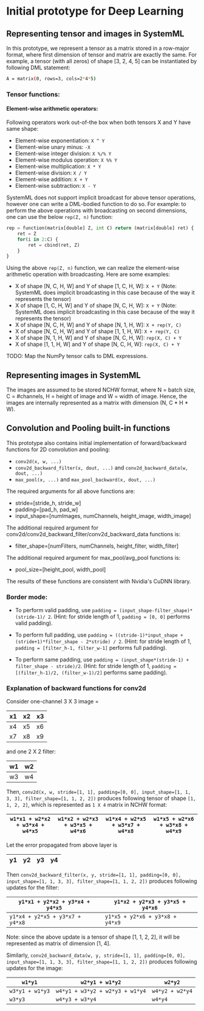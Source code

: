<!--
{% comment %}
Licensed to the Apache Software Foundation (ASF) under one or more
contributor license agreements.  See the NOTICE file distributed with
this work for additional information regarding copyright ownership.
The ASF licenses this file to you under the Apache License, Version 2.0
(the "License"); you may not use this file except in compliance with
the License.  You may obtain a copy of the License at

http://www.apache.org/licenses/LICENSE-2.0

Unless required by applicable law or agreed to in writing, software
distributed under the License is distributed on an "AS IS" BASIS,
WITHOUT WARRANTIES OR CONDITIONS OF ANY KIND, either express or implied.
See the License for the specific language governing permissions and
limitations under the License.
{% endcomment %}
-->

# Initial prototype for Deep Learning

## Representing tensor and images in SystemML

In this prototype, we represent a tensor as a matrix stored in a row-major format,
where first dimension of tensor and matrix are exactly the same. For example, a tensor (with all zeros)
of shape [3, 2, 4, 5] can be instantiated by following DML statement:
```sh
A = matrix(0, rows=3, cols=2*4*5) 
```
### Tensor functions:

#### Element-wise arithmetic operators:
Following operators work out-of-the box when both tensors X and Y have same shape:

* Element-wise exponentiation: `X ^ Y`
* Element-wise unary minus: `-X`
* Element-wise integer division: `X %/% Y`
* Element-wise modulus operation: `X %% Y`
* Element-wise multiplication: `X * Y`
* Element-wise division: `X / Y`
* Element-wise addition: `X + Y`
* Element-wise subtraction: `X - Y`

SystemML does not support implicit broadcast for above tensor operations, however one can write a DML-bodied function to do so.
For example: to perform the above operations with broadcasting on second dimensions, one can use the below `rep(Z, n)` function:
``` python
rep = function(matrix[double] Z, int C) return (matrix[double] ret) {
	ret = Z
	for(i in 2:C) {
		ret = cbind(ret, Z)
	}
}
```
Using the above `rep(Z, n)` function, we can realize the element-wise arithmetic operation with broadcasting. Here are some examples:
* X of shape [N, C, H, W] and Y of shape [1, C, H, W]: `X + Y` (Note: SystemML does implicit broadcasting in this case because of the way 
it represents the tensor)
* X of shape [1, C, H, W] and Y of shape [N, C, H, W]: `X + Y` (Note: SystemML does implicit broadcasting in this case because of the way 
it represents the tensor)
* X of shape [N, C, H, W] and Y of shape [N, 1, H, W]: `X + rep(Y, C)`
* X of shape [N, C, H, W] and Y of shape [1, 1, H, W]: `X + rep(Y, C)`
* X of shape [N, 1, H, W] and Y of shape [N, C, H, W]: `rep(X, C) + Y`
* X of shape [1, 1, H, W] and Y of shape [N, C, H, W]: `rep(X, C) + Y`

TODO: Map the NumPy tensor calls to DML expressions.

## Representing images in SystemML

The images are assumed to be stored NCHW format, where N = batch size, C = #channels, H = height of image and W = width of image. 
Hence, the images are internally represented as a matrix with dimension (N, C * H * W).

## Convolution and Pooling built-in functions

This prototype also contains initial implementation of forward/backward functions for 2D convolution and pooling:
* `conv2d(x, w, ...)`
* `conv2d_backward_filter(x, dout, ...)` and `conv2d_backward_data(w, dout, ...)`
* `max_pool(x, ...)` and `max_pool_backward(x, dout, ...)`

The required arguments for all above functions are:
* stride=[stride_h, stride_w]
* padding=[pad_h, pad_w]
* input_shape=[numImages, numChannels, height_image, width_image]

The additional required argument for conv2d/conv2d_backward_filter/conv2d_backward_data functions is:
* filter_shape=[numFilters, numChannels, height_filter, width_filter]

The additional required argument for max_pool/avg_pool functions is:
* pool_size=[height_pool, width_pool]

The results of these functions are consistent with Nvidia's CuDNN library.

### Border mode:
* To perform valid padding, use `padding = (input_shape-filter_shape)*(stride-1)/ 2`. (Hint: for stride length of 1, `padding = [0, 0]` performs valid padding).

* To perform full padding, use `padding = ((stride-1)*input_shape + (stride+1)*filter_shape - 2*stride) / 2`. (Hint: for stride length of 1, `padding = [filter_h-1, filter_w-1]` performs full padding).

* To perform same padding, use `padding = (input_shape*(stride-1) + filter_shape - stride)/2`. (Hint: for stride length of 1, `padding = [(filter_h-1)/2, (filter_w-1)/2]` performs same padding).

### Explanation of backward functions for conv2d

Consider one-channel 3 X 3 image =
  
| x1 | x2 | x3 |
|----|----|----|
| x4 | x5 | x6 |
| x7 | x8 | x9 |

and one 2 X 2 filter:

| w1 | w2 |
|----|----|
| w3 | w4 |

Then, `conv2d(x, w, stride=[1, 1], padding=[0, 0], input_shape=[1, 1, 3, 3], filter_shape=[1, 1, 2, 2])` produces following tensor
of shape `[1, 1, 2, 2]`, which is represented as `1 X 4` matrix in NCHW format:

| `w1*x1 + w2*x2 + w3*x4 + w4*x5` | `w1*x2 + w2*x3 + w3*x5 + w4*x6` | `w1*x4 + w2*x5 + w3*x7 + w4*x8` | `w1*x5 + w2*x6 + w3*x8 + w4*x9` |
|---------------------------------|---------------------------------|---------------------------------|---------------------------------|


Let the error propagated from above layer is

| y1 | y2 | y3 | y4 |
|----|----|----|----|

Then `conv2d_backward_filter(x, y, stride=[1, 1], padding=[0, 0], input_shape=[1, 1, 3, 3], filter_shape=[1, 1, 2, 2])` produces following 
updates for the filter:

| `y1*x1 + y2*x2 + y3*x4 + y4*x5` | `y1*x2 + y2*x3 + y3*x5 + y4*x6` |
|---------------------------------|---------------------------------|
| `y1*x4 + y2*x5 + y3*x7 + y4*x8` | `y1*x5 + y2*x6 + y3*x8 + y4*x9` |

Note: since the above update is a tensor of shape [1, 1, 2, 2], it will be represented as matrix of dimension [1, 4].

Similarly, `conv2d_backward_data(w, y, stride=[1, 1], padding=[0, 0], input_shape=[1, 1, 3, 3], filter_shape=[1, 1, 2, 2])` produces following 
updates for the image:


| `w1*y1`         | `w2*y1 + w1*y2`                 | `w2*y2`         |
|-----------------|---------------------------------|-----------------|
| `w3*y1 + w1*y3` | `w4*y1 + w3*y2 + w2*y3 + w1*y4` | `w4*y2 + w2*y4` |
| `w3*y3`         | `w4*y3 + w3*y4`                 | `w4*y4`         |

